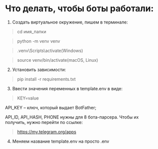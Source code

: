 # Что делать, чтобы боты работали:

1. Создать виртуальное окружение, пишем в терминале:
> cd имя_папки

> python -m venv venv

> .venv\Scripts\activate(Windows)

> source venv/bin/activate(macOS, Linux)

2. Установить зависимости:
> pip install -r requirements.txt

3. Ввести значения переменных в template.env в виде:
> KEY=value

API_KEY – ключ, который выдает BotFather;

API_ID, API_HASH, PHONE нужны для 8 бота-парсера. Чтобы их получить, нужно перейти по ссылке:
> https://my.telegram.org/apps

4. Меняем название template.env на просто .env
